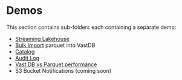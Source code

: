 # Demos

This section contains sub-folders each containing a separate demo:

- [Streaming Lakehouse](./streaming_lakehouse/)
- [Bulk Import](./bulk_import/) parquet into VastDB
- [Catalog](./catalog)
- [Audit Log](./audit)
- [Vast DB vs Parquet performance](./vastdb_vs_parquet)
- S3 Bucket Notifications (coming soon)
